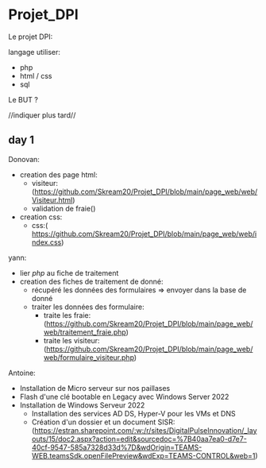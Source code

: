 # Projet_DPI

Le projet DPI:

langage utiliser:

- php
- html / css
- sql

Le BUT ?

//indiquer plus tard//

<h2>day 1</h2>

Donovan:
- creation des page html:
    - visiteur: (https://github.com/Skream20/Projet_DPI/blob/main/page_web/web/Visiteur.html)
    - validation de fraie()
- creation css:
    - css:( https://github.com/Skream20/Projet_DPI/blob/main/page_web/web/index.css)

yann:

- lier *php* au fiche de traitement 
- creation des fiches de traitement de donné:
    - récupéré les données des formulaires => envoyer dans la base de donné
    - traiter les données des formulaire:
      - traite les fraie: (https://github.com/Skream20/Projet_DPI/blob/main/page_web/web/traitement_fraie.php)
      - traite les visiteur: (https://github.com/Skream20/Projet_DPI/blob/main/page_web/web/formulaire_visiteur.php)

Antoine:

- Installation de Micro serveur sur nos paillases
- Flash d'une clé bootable en Legacy avec Windows Server 2022
- Installation de Windows Serveur 2022
  - Installation des services AD DS, Hyper-V pour les VMs et DNS
  - Création d'un dossier et un document SISR: (https://estran.sharepoint.com/:w:/r/sites/DigitalPulseInnovation/_layouts/15/doc2.aspx?action=edit&sourcedoc=%7B40aa7ea0-d7e7-40cf-9547-585a7328d33d%7D&wdOrigin=TEAMS-WEB.teamsSdk.openFilePreview&wdExp=TEAMS-CONTROL&web=1)
